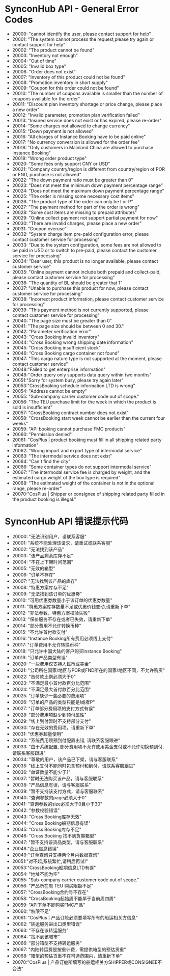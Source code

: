 # SynconHub API - General Error Codes

 - 20000: "cannot identify the user, please contact support for help"
 - 20001: "The system cannot process the request,please try again or contact support for help"
 - 20002: "The product cannot be found"
 - 20003: "Inventory not enough"
 - 20004: "Out of time"
 - 20005: "Invalid box type"
 - 20006: "Order does not exist"
 - 20007: "Inventory of this product could not be found"
 - 20008: "Promotion inventory in short supply"
 - 20009: "Coupon for this order could not be found"
 - 20010: "The number of coupons available is smaller than the number of coupons available for the order"
 - 20011: "Discount plan inventory shortage or price change, please place a new order"
 - 20012: "Invalid parameter, promotion plan verification failed"
 - 20013: "Insured service does not exist or has expired, please re-order"
 - 20014: "Some charges not allowed to change currency"
 - 20015: "Down payment is not allowed"
 - 20016: "All charges of Instance Booking have to be paid online"
 - 20017: "No currency conversion is allowed for the order fee"
 - 20018: "Only customers in Mainland China are allowed to purchase Instance Booking"
 - 20019: "Wrong order product type"
 - 20020: "Some fees only support CNY or USD"
 - 20021: "Company country/region is different from country/region of POR or FND, purchase is not allowed"
 - 20022: "The down payment ratio must be greater than 0"
 - 20023: "Does not meet the minimum down payment percentage range"
 - 20024: "Does not meet the maximum down payment percentage range"
 - 20025: "The order is missing some necessary cost items"
 - 20026: "The product type of the order can only be I or P"
 - 20027: "The payment method for part of the order is wrong"
 - 20028: "Some cost items are missing to prepaid attributes"
 - 20029: "Online collect payment not support partial payment for now"
 - 20030: "There are invalid charges, please place a new order"
 - 20031: "Coupon overuse"
 - 20032: "System charge item pre-paid configuration error, please contact customer service for processing"
 - 20033: "Due to the system configuration, some fees are not allowed to be paid in USD or to switch to pre-paid, please contact the customer service for processing"
 - 20034: "Dear user, this product is no longer available, please contact customer service"
 - 20035: "Online payment cannot include both prepaid and collect-paid, please contact customer service for processing"
 - 20036: "The quantity of BL should be greater that 1"
 - 20037: "Unable to purchase this product for now, please contact customer service for processing"
 - 20038: "Incorrect product information, please contact customer service for processing"
 - 20039: "This payment method is not currently supported, please contact customer service for processing"
 - 20040: "The page size must be greater than 0"
 - 20041: "The page size should be between 0 and 30."
 - 20042: "Parameter verification error"
 - 20043: "Cross Booking invalid inventory"
 - 20044: "Cross Booking wrong shipping date information"
 - 20045: "Cross Booking insufficient stock"
 - 20046: "Cross Booking cargo container not found"
 - 20047: "This cargo nature type is not supported at the moment, please contact customer service"
 - 20048:"Failed to get enterprise information"
 - 20049:''Order query only supports data query within two months"
 - 20051:"Sorry for system busy, please try again later"
 - 20053:"CrossBooking schedule information LTD is wrong"
 - 20054: "Address cannot be empty"
 - 20055: "Sub-company carrier customer code out of scope."
 - 20056: "The TEU purchase limit for the week in which the product is sold is insufficient"
 - 20057: "CrossBooking contract number does not exist"
 - 20058: "CrossBooking start week cannot be earlier than the current four weeks"
 - 20059: "API booking cannot purchase FMC products"
 - 20060: "Permission denied"
 - 20061: "CosPlus | product booking must fill in all shipping related party information"
 - 20062: "Wrong import and export type of intermodal service"
 - 20063: "The intermodal service does not exist"
 - 20064: "Can't find the city"
 - 20066: "Some container types do not support intermodal service"
 - 20067: "The intermodal service fee is charged by weight, and the estimated cargo weight of the box type is required"
 - 20068: "The estimated weight of the container is not in the optional range, please re-order"
 - 20070:"CosPlus | Shipper or consignee of shipping related party filled in the product booking is illegal."




# SynconHub API 错误提示代码

 - 20000: "无法识别用户，请联系客服"
 - 20001: "系统不能处理该请求，请重试或联系客服"
 - 20002: "无法找到该产品"
 - 20003: "该产品剩余库存不足"
 - 20004: "不在上下架时间范围"
 - 20005: "无效的箱型"
 - 20006: "订单不存在"
 - 20007: "无法找到该产品的库存"
 - 20008: "特惠方案库存不足"
 - 20009: "无法找到该订单的优惠劵"
 - 20010: "可用优惠劵数量小于该订单的优惠劵数量"
 - 20011: "特惠方案库存数量不足或优惠价钱变动,请重新下单"
 - 20012: "非法参数，特惠方案校验失败"
 - 20013: "保价服务不存在或者已失效，请重新下单"
 - 20014: "部分费用不允许转换币种"
 - 20015: "不允许首付款支付"
 - 20016: "Instance Booking所有费用必须线上支付"
 - 20017: "订单费用不允许转换币种"
 - 20018: "只允许中国大陆的客户购买Instance Booking"
 - 20019: "订单产品类型有误"
 - 20020: "一些费用仅支持人民币或美金"
 - 20021: "公司所在国家/地区与POR或FND所在的国家/地区不同，不允许购买"
 - 20022: "首付款比例必须大于0"
 - 20023: "不满足最小首付款百分比范围"
 - 20024: "不满足最大首付款百分比范围"
 - 20025: "订单缺少一些必要的费用项"
 - 20026: "订单的产品的类型只能是I或者P"
 - 20027: "订单部分费用项的支付方式有误"
 - 20028: "部分费用项缺少到预付属性"
 - 20029: "线上到付暂时不支持部分支付"
 - 20030: "存在无效的费用项，请重新下单"
 - 20031: "优惠券超量使用"
 - 20032: "系统费用项预到付配置出错, 请联系客服跟进"
 - 20033: "由于系统配置, 部分费用项不允许使用美金支付或不允许切换预到付, 请联系客服跟进"
 - 20034: "尊敬的用户，该产品已下架，请与客服联系"
 - 20035: "线上支付不能同时包含预付和到付，请联系客服跟进"
 - 20036: "单证数量不能少于1"
 - 20037: "暂时无法购买该产品，请与客服联系"
 - 20038: "产品信息有误，请与客服联系"
 - 20039: "暂不支持该支付方式，请与客服联系"
 - 20040: "查询参数的page必须大于0"
 - 20041: "查询参数的size必须大于0且小于30"
 - 20042: "参数校验错误"
 - 20043: "Cross Booking库存无效"
 - 20044: "Cross Booking船期信息有误"
 - 20045: "Cross Booking库存不足"
 - 20046: "Cross Booking 找不到货类箱型"
 - 20047: "暂不支持该货品类型，请与客服联系" 
 - 20048:"企业信息错误"
 - 20049:''订单查询只支持两个月内数据查询"
 - 20051:"对不起,系统繁忙,请稍后再试!"
 - 20053:"CrossBooking船期信息LTD有误"
 - 20054: "地址不能为空"
 - 20055: "Sub-company carrier customer code out of scope."
 - 20056: "产品所在周 TEU 购买限额不足"
 - 20057: "CrossBooking合约号不存在"
 - 20058: "CrossBooking起始周不能早于当前周四周"
 - 20059: "API下单不能购买FMC产品"
 - 20060: "权限不足"
 - 20061: "CosPlus | 产品订舱必须要填写所有的船运相关方信息"
 - 20062: "转运服务进出口类型错误"
 - 20063: "不存在该转运服务"
 - 20064: "找不到该城市"
 - 20066: "部分箱型不支持转运服务"
 - 20067: "内陆转运费是按重计费，需提供箱型的预估货重"
 - 20068: "箱型的预估货重不在可选范围内，请重新下单"
 - 20070:"CosPlus | 产品订舱所填写的船运相关方SHIPPER或CONSIGNEE不合法"
